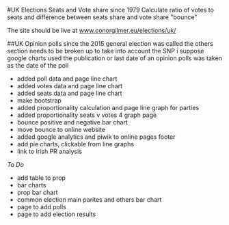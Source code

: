 #UK Elections
Seats and Vote share since 1979
Calculate ratio of votes to seats and difference between seats share and vote share "bounce"

The site should be live at www.conorgilmer.eu/elections/uk/

##UK Opinion polls since the 2015 general election was called
the others section needs to be broken up to take into account the SNP i suppose
google charts used 
the publication or last date of an opinion polls was taken as the date of the poll


+ added poll data and page line chart
+ added votes data and page line chart
+ added seats data and page line chart
+ make bootstrap
+ added proportionality calculation and page line graph for parties
+ added proportionality seats v votes 4 graph page
+ bounce positive and negative bar chart
+ move bounce to online website
+ added google analytics and piwik to online pages footer 
+ add pie charts, clickable from line graphs
+ link to Irish PR analysis

*To Do*
+ add table to prop 
+ bar charts
+ prop bar chart
+ common election main parites and others bar chart
+ page to add polls
+ page to add election results
